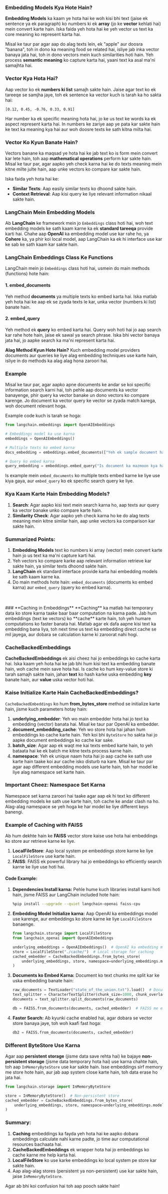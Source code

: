 ### **Embedding Models Kya Hote Hain?**

**Embedding Models** ka kaam ye hota hai ke woh kisi bhi text (jaise ek sentence ya ek paragraph) ko numbers ki ek **array** (jo ke **vector** kehlati hai) mein convert karte hain. Iska faida yeh hota hai ke yeh vector us text ka core meaning ko represent karta hai.

Misal ke taur par agar aap do alag texts lein, ek "apple" aur doosra "banana", toh in dono ka meaning food se related hai, isliye jab inka vector banaya jata hai, toh in dono vectors mein kuch similarities hoti hain. Yeh process **semantic meaning** ko capture karta hai, yaani text ka asal ma'ni samajhta hai.

### **Vector Kya Hota Hai?**

Aap vector ko ek **numbers ki list** samajh sakte hain. Jaise agar text ko ek tareeqe se samjha jaye, toh ek sentence ka vector kuch is tarah ka ho sakta hai:

`[0.12, 0.45, -0.76, 0.33, 0.91]`

Har number ka ek specific meaning hota hai, jo ke us text ke words ka ek aspect represent karta hai. In numbers ke zariye aap ye pata kar sakte hain ke text ka meaning kya hai aur woh doosre texts ke sath kitna milta hai.

### **Vector Ko Kyun Banate Hain?**

Vectors banane ka maqsad ye hota hai ke jab text ko is form mein convert kar lete hain, toh aap **mathematical operations** perform kar sakte hain. Misal ke taur par, agar aapko yeh check karna hai ke do texts meaning mein kitne milte julte hain, aap unke vectors ko compare kar sakte hain.

Iska faida yeh hota hai ke:
- **Similar Texts**: Aap easily similar texts ko dhoond sakte hain.
- **Context Retrieval**: Aap kisi query ke liye relevant information nikaal sakte hain.

### **LangChain Mein Embedding Models**

Ab **LangChain** ke framework mein jo `Embeddings` class hoti hai, woh text embedding models ke sath kaam karne ka ek **standard tareeqa** provide karti hai. Chahe aap **OpenAI** ka embedding model use kar rahe ho, ya **Cohere** ka, ya phir koi local model, aap LangChain ka ek hi interface use kar ke sab ke sath kaam kar sakte hain.

### **LangChain Embeddings Class Ke Functions**

LangChain mein jo `Embeddings` class hoti hai, usmein do main methods (functions) hote hain:

#### 1. **embed_documents**
Yeh method **documents** ya multiple texts ko embed karta hai. Iska matlab yeh hota hai ke aap ek se zyada texts le kar, unka vector (numbers ki list) banate hain.

#### 2. **embed_query**
Yeh method ek **query** ko embed karta hai. Query woh hoti hai jo aap search kar rahe hote hain, jaise ek sawal ya search phrase. Iska bhi vector banaya jata hai, jo aapke search ka ma'ni represent karta hai.

**Alag Method Kyun Hote Hain?**
Kuch embedding model providers documents aur queries ke liye alag embedding techniques use karte hain, isliye in do methods ka alag alag hona zaroori hai.

### **Example**

Misal ke taur par, agar aapko apne documents ke andar se koi specific information search karni hai, toh pehle aap documents ka vector banayenge, phir query ka vector banake un dono vectors ko compare karenge. Jo document ka vector query ke vector se zyada match karega, woh document relevant hoga.

Example code kuch is tarah se hoga:

```python
from langchain.embeddings import OpenAIEmbeddings

# Embeddings model ka use karna
embeddings = OpenAIEmbeddings()

# Multiple texts ko embed karna
docs_embedding = embeddings.embed_documents(["Yeh ek sample document hai.", "Yeh doosra document hai."])

# Query ko embed karna
query_embedding = embeddings.embed_query("Is document ka mazmoon kya hai?")
```

Is example mein `embed_documents` ko multiple texts embed karne ke liye use kiya gaya, aur `embed_query` ko ek specific search query ke liye.

### **Kya Kaam Karte Hain Embedding Models?**

1. **Search**: Agar aapko kisi text mein search karna ho, aap texts aur query ka vector banake unko compare karte hain.
2. **Similarity Check**: Agar aapko yeh check karna ho ke do alag texts meaning mein kitne similar hain, aap unke vectors ka comparison kar sakte hain.

### **Summarized Points:**
1. **Embedding Models** text ko numbers ki array (vector) mein convert karte hain jo us text ka ma'ni capture karti hai.
2. Yeh vectors ko compare karke aap relevant information retrieve kar sakte hain, ya similar texts dhoond sakte hain.
3. **LangChain** ek standard interface provide karta hai embedding models ke sath kaam karne ka.
4. Do main methods hote hain: `embed_documents` (documents ko embed karna) aur `embed_query` (query ko embed karna).
</br>
</br>
### **Caching in Embeddings**
**Caching** ka matlab hai temporary data ko store karna taake baar baar computation na karna pade. Jab hum embeddings (text ke vectors) ko **cache** karte hain, toh yeh humare computations ko faster banata hai. Matlab agar ek dafa aapne kisi text ka embedding bana liya, toh next time us text ka embedding direct cache se mil jayega, aur dobara se calculation karne ki zaroorat nahi hogi.

### **CacheBackedEmbeddings**
**CacheBackedEmbeddings** ek aisi cheez hai jo embeddings ko cache karta hai. Iska kaam yeh hota hai ke jab bhi hum kisi text ka embedding banate hain, woh cache mein save hota hai. Is cache ko hum key-value store ki tarah samajh sakte hain, jahan **text** ko hash karke uska embedding **key** banate hain, aur **value** uska vector hoti hai.

### **Kaise Initialize Karte Hain CacheBackedEmbeddings?**

`CacheBackedEmbeddings` ko hum **from_bytes_store** method se initialize karte hain, jisme kuch parameters hotay hain:

1. **underlying_embedder**: Yeh wo main embedder hota hai jo text ka embedding (vector) banata hai. Misal ke taur par OpenAI ka embedder.
2. **document_embedding_cache**: Yeh wo store hota hai jahan hum embeddings ko cache karte hain. Yeh koi bhi `ByteStore` ho sakta hai jo aapke document embeddings ko cache kar sake.
3. **batch_size**: Agar aap ek waqt me kai texts embed karte hain, to yeh bataata hai ke ek batch me kitne texts process karne hain.
4. **namespace**: Yeh ek unique naam hota hai jo aap cache ke sath use karte hain taake koi aur cache isko disturb na kare. Misal ke taur par agar aap different embedding models use karte hain, toh har model ke liye alag namespace set karte hain.

### **Important Cheez: Namespace Set Karna**
Namespace set karna zaroori hai taake agar aap ek hi text ko different embedding models ke sath use karte hain, toh cache ke andar clash na ho. Alag-alag namespace se yeh hoga ke har model ke liye different keys banengi.

### **Example of Caching with FAISS**
Ab hum dekhte hain ke **FAISS** vector store kaise use hota hai embeddings ko store aur retrieve karne ke liye.

1. **LocalFileStore**: Aap local system pe embeddings store karne ke liye `LocalFileStore` use karte hain.
2. **FAISS**: FAISS ek powerful library hai jo embeddings ko efficiently search karne ke liye use hoti hai.

#### **Code Example**:

1. **Dependencies Install karna:**
   Pehle hume kuch libraries install karni hoti hain, jisme FAISS aur LangChain included hote hain:
   ```bash
   %pip install --upgrade --quiet langchain-openai faiss-cpu
   ```

2. **Embedding Model Initialize karna:**
   Aap OpenAI ka embeddings model use karenge, aur embeddings ko store karne ke liye `LocalFileStore` banaenge.
   ```python
   from langchain.storage import LocalFileStore
   from langchain_openai import OpenAIEmbeddings

   underlying_embeddings = OpenAIEmbeddings()  # OpenAI ka embedding model
   store = LocalFileStore("./cache/")  # Local storage for caching
   cached_embedder = CacheBackedEmbeddings.from_bytes_store(
       underlying_embeddings, store, namespace=underlying_embeddings.model
   )
   ```

3. **Documents ko Embed Karna:**
   Document ko text chunks me split kar ke uska embedding banate hain:
   ```python
   raw_documents = TextLoader("state_of_the_union.txt").load()  # Document load karna
   text_splitter = CharacterTextSplitter(chunk_size=1000, chunk_overlap=0)
   documents = text_splitter.split_documents(raw_documents)

   db = FAISS.from_documents(documents, cached_embedder)  # FAISS me embeddings store karna
   ```

4. **Faster Search:**
   Ab kyunki cache enabled hai, agar dobara se vector store banaya jaye, toh woh kaafi fast hoga:
   ```python
   db2 = FAISS.from_documents(documents, cached_embedder)
   ```

### **Different ByteStore Use Karna**
Agar aap **persistent storage** (jisme data save rehta hai) ke bajaye **non-persistent storage** (jisme data temporary hota hai) use karna chahte hain, toh aap `InMemoryByteStore` use kar sakte hain. Isse embeddings sirf memory me store hote hain, aur jab aap system close karte hain, toh data erase ho jata hai.

```python
from langchain.storage import InMemoryByteStore

store = InMemoryByteStore()  # Non-persistent store
cached_embedder = CacheBackedEmbeddings.from_bytes_store(
    underlying_embeddings, store, namespace=underlying_embeddings.model
)
```

### **Summary:**
1. **Caching** embeddings ka fayda yeh hota hai ke aapko dobara embeddings calculate nahi karne padte, jo time aur computational resources bachaata hai.
2. **CacheBackedEmbeddings** ek wrapper hota hai jo embeddings ko cache karne me help karta hai.
3. **LocalFileStore** ko use karke embeddings ko local system pe store kar sakte hain.
4. Aap alag-alag stores (persistent ya non-persistent) use kar sakte hain, jaise `InMemoryByteStore`.

Agar ab bhi koi confusion hai toh aap pooch sakte hain!